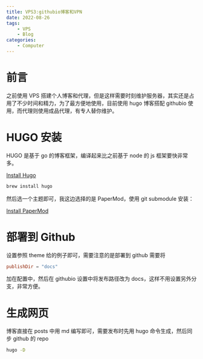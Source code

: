 ```yaml
---
title: VPS3:githubio博客和VPN
date: 2022-08-26
tags:
    - VPS
    - Blog
categories:
    - Computer
---
```


# 前言

之前使用 VPS 搭建个人博客和代理，但是这样需要时刻维护服务器，其实还是占用了不少时间和精力，为了最方便地使用，目前使用 hugo 博客搭配 githubio 使用，而代理则使用成品代理，有专人替你维护。

# HUGO 安装

HUGO 是基于 go 的博客框架，编译起来比之前基于 node 的 js 框架要快非常多。

[Install Hugo](https://gohugo.io/getting-started/installing/)

```zsh
brew install hugo
```

然后选一个主题即可，我这边选择的是 PaperMod，使用 git submodule 安装：

[Install PaperMod](https://github.com/adityatelange/hugo-PaperMod/wiki/Installation)

# 部署到 Github

设置参照 theme 给的例子即可，需要注意的是部署到 github 需要将

```toml
publishDir = "docs"
```

加在配置中，然后在 githubio 设置中将发布路径改为 docs，这样不用设置另外分支，非常方便。

# 生成网页

博客直接在 posts 中用 md 编写即可，需要发布时先用 hugo 命令生成，然后同步 github 的 repo

```zsh
hugo -D
```
